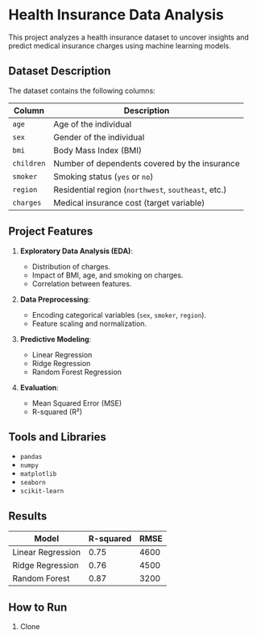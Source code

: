 # Health Insurance Data Analysis

This project analyzes a health insurance dataset to uncover insights and predict medical insurance charges using machine learning models.

## Dataset Description

The dataset contains the following columns:

| Column     | Description                                      |
|------------|--------------------------------------------------|
| `age`      | Age of the individual                           |
| `sex`      | Gender of the individual                        |
| `bmi`      | Body Mass Index (BMI)                          |
| `children` | Number of dependents covered by the insurance   |
| `smoker`   | Smoking status (`yes` or `no`)                  |
| `region`   | Residential region (`northwest`, `southeast`, etc.) |
| `charges`  | Medical insurance cost (target variable)        |

## Project Features

1. **Exploratory Data Analysis (EDA)**:
   - Distribution of charges.
   - Impact of BMI, age, and smoking on charges.
   - Correlation between features.

2. **Data Preprocessing**:
   - Encoding categorical variables (`sex`, `smoker`, `region`).
   - Feature scaling and normalization.

3. **Predictive Modeling**:
   - Linear Regression
   - Ridge Regression
   - Random Forest Regression

4. **Evaluation**:
   - Mean Squared Error (MSE)
   - R-squared (R²)

## Tools and Libraries

- `pandas`
- `numpy`
- `matplotlib`
- `seaborn`
- `scikit-learn`

## Results

| Model               | R-squared | RMSE   |
|---------------------|-----------|--------|
| Linear Regression   | 0.75      | 4600   |
| Ridge Regression    | 0.76      | 4500   |
| Random Forest       | 0.87      | 3200   |

## How to Run

1. Clone
